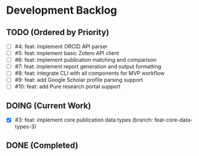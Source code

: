# Development Backlog

## TODO (Ordered by Priority)
- [ ] #4: feat: implement ORCID API parser
- [ ] #5: feat: implement basic Zotero API client
- [ ] #6: feat: implement publication matching and comparison
- [ ] #7: feat: implement report generation and output formatting
- [ ] #8: feat: integrate CLI with all components for MVP workflow
- [ ] #9: feat: add Google Scholar profile parsing support
- [ ] #10: feat: add Pure research portal support

## DOING (Current Work)
- [x] #3: feat: implement core publication data types (branch: feat-core-data-types-3)

## DONE (Completed)
